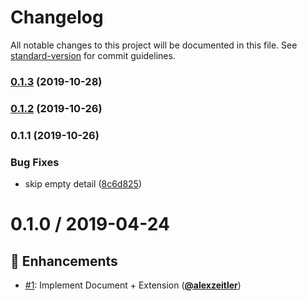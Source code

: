 # Changelog

All notable changes to this project will be documented in this file. See [standard-version](https://github.com/conventional-changelog/standard-version) for commit guidelines.

### [0.1.3](https://github.com/PDMLab/http-problem-details/compare/v0.1.2...v0.1.3) (2019-10-28)

### [0.1.2](https://github.com/PDMLab/http-problem-details/compare/v0.1.1...v0.1.2) (2019-10-26)

### 0.1.1 (2019-10-26)


### Bug Fixes

* skip empty detail ([8c6d825](https://github.com/PDMLab/http-problem-details/commit/8c6d825327310a1acb271fafa83105860b92a951))

# 0.1.0 / 2019-04-24

## :tada: Enhancements

- [#1](https://github.com/pdmlab/http-problem-details/issues/1): Implement Document + Extension ([**@alexzeitler**](https://github.com/alexzeitler))
